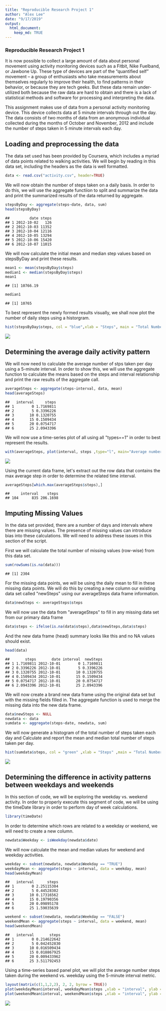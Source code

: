 ```yaml
---
title: "Reproducible Research Project 1"
author: "Alex Lee"
date: "9/17/2019"
output: 
  html_document:
    keep_md: TRUE
---
```




### Reproducible Research Project 1

It is now possible to collect a large amount of data about personal movement using activity monitoring devices such as a Fitbit, Nike Fuelband, or Jawbone Up. These type of devices are part of the “quantified self” movement – a group of enthusiasts who take measurements about themselves regularly to improve their health, to find patterns in their behavior, or because they are tech geeks. But these data remain under-utilized both because the raw data are hard to obtain and there is a lack of statistical methods and software for processing and interpreting the data.

This assignment makes use of data from a personal activity monitoring device. This device collects data at 5 minute intervals through out the day. The data consists of two months of data from an anonymous individual collected during the months of October and November, 2012 and include the number of steps taken in 5 minute intervals each day.

## Loading and preprocessing the data

The data set used has been provided by Coursera, which includes a myriad of data points related to walking activities. We will begin by reading in this data set, including the headers as the data is well formatted. 


```r
data <- read.csv("activity.csv", header=TRUE)
```

We will now obtain the number of steps taken on a daily basis. In order to do this, we will use the aggregate functiion to split and summarize the data and print the summarized results of the data returned by aggregate.


```r
stepsByDay <- aggregate(steps~date, data, sum)
head(stepsByDay)
```

```
##         date steps
## 1 2012-10-02   126
## 2 2012-10-03 11352
## 3 2012-10-04 12116
## 4 2012-10-05 13294
## 5 2012-10-06 15420
## 6 2012-10-07 11015
```

We will now calculate the initial mean and median step values based on stepsByDay and print these results. 


```r
mean1 <- mean(stepsByDay$steps)
median1 <- median(stepsByDay$steps)
mean1
```

```
## [1] 10766.19
```

```r
median1
```

```
## [1] 10765
```

To best represent the newly formed results visually, we shall now plot the number of daily steps using a historgram. 


```r
hist(stepsByDay$steps, col = "blue",xlab = "Steps", main = "Total Number of Steps Per Day")
```

![](RRProj1_files/figure-html/unnamed-chunk-4-1.png)<!-- -->

## Determining  the average daily activity pattern

We will now need to calculate the average number of stps taken per day using a 5-minute interval. In order to show this, we will use the aggregate function to calculate the means based on the steps and interval relationship and print the raw results of the aggregate call.


```r
averageSteps <- aggregate(steps~interval, data, mean)
head(averageSteps)
```

```
##   interval     steps
## 1        0 1.7169811
## 2        5 0.3396226
## 3       10 0.1320755
## 4       15 0.1509434
## 5       20 0.0754717
## 6       25 2.0943396
```

We will now use a time-series plot of all using all "types==1" in order to best represent the results. 


```r
with(averageSteps, plot(interval, steps ,type="l", main="Average number of steps taken in 5-min interval",col = "red")) 
```

![](RRProj1_files/figure-html/unnamed-chunk-6-1.png)<!-- -->

Using the current data frame, let's extract out the row data that contains the max average step in order to determine the related time interval. 


```r
averageSteps[which.max(averageSteps$steps),]
```

```
##     interval    steps
## 104      835 206.1698
```

## Imputing Missing Values

In the data set provided, there are a number of days and intervals where there are missing values. The presence of missing values can introduce bias into these calculations. We will need to address these issues in this section of the script. 

First we will calculate the total number of missing values (row-wise) from this data set. 


```r
sum(rowSums(is.na(data)))
```

```
## [1] 2304
```

For the missing data points, we will be using the daily mean to fill in these missing data points. We will do this by creating a new column our existing data set called "newSteps" using our averageSteps data frame information. 


```r
data$newSteps <- averageSteps$steps
```

We will now use the data from "averageSteps" to fill in any missing data set from our primary data frame


```r
data$steps <- ifelse(is.na(data$steps),data$newSteps,data$steps)
```

And the new data frame (head) summary looks like this and no NA values should exist. 

```r
head(data)
```

```
##       steps       date interval  newSteps
## 1 1.7169811 2012-10-01        0 1.7169811
## 2 0.3396226 2012-10-01        5 0.3396226
## 3 0.1320755 2012-10-01       10 0.1320755
## 4 0.1509434 2012-10-01       15 0.1509434
## 5 0.0754717 2012-10-01       20 0.0754717
## 6 2.0943396 2012-10-01       25 2.0943396
```

We will now create a brand new data frame using the original data set but with the missing fields filled in. The aggregate function is used to merge the missing data into the new data frame. 


```r
data$newSteps <- NULL
newdata <- data
sumdata <- aggregate(steps~date, newdata, sum)
```

We will now generate a histogram of the total number of steps taken each day and Calculate and report the mean and median total number of steps taken per day.


```r
hist(sumdata$steps, col = "green" ,xlab = "Steps" ,main = "Total Number of Steps Per Day (with the missing data filled in)")
```

![](RRProj1_files/figure-html/histogram-1.png)<!-- -->

## Determining the difference in activity patterns between weekdays and weekends

In this section of code, we will be exploring the weekday vs. weekend activity. In order to properly execute this segment of code, we will be using the timeDate library in order to perform day of week calculations. 


```r
library(timeDate)
```

In order to determine which rows are related to a weekday or weekend, we will need to create a new column. 


```r
newdata$Weekday <- isWeekday(newdata$date)
```

We will now calculate the mean and median values for weekend and weekday activities. 


```r
weekday <- subset(newdata, newdata$Weekday == "TRUE")
weekdayMean <- aggregate(steps ~ interval, data = weekday, mean)
head(weekdayMean)
```

```
##   interval      steps
## 1        0 2.25115304
## 2        5 0.44528302
## 3       10 0.17316562
## 4       15 0.19790356
## 5       20 0.09895178
## 6       25 1.59035639
```

```r
weekend <- subset(newdata, newdata$Weekday == "FALSE")
weekendMean <- aggregate(steps ~ interval, data = weekend, mean)
head(weekendMean)
```

```
##   interval       steps
## 1        0 0.214622642
## 2        5 0.042452830
## 3       10 0.016509434
## 4       15 0.018867925
## 5       20 0.009433962
## 6       25 3.511792453
```

Using a time-series based panel plot, we will plot the average number steps taken during the weekend vs. weekday using the 5-minute interval metric. 


```r
layout(matrix(c(1,1,2,2), 2, 2, byrow = TRUE))
plot(weekdayMean$interval, weekdayMean$steps ,xlab = "interval", ylab = "Number of steps" ,main ="Weekday", col ="blue", type="l") 
plot(weekendMean$interval, weekendMean$steps ,xlab = "interval", ylab = "Number of steps" ,main ="Weekend", col ="red", type="l")
```

![](RRProj1_files/figure-html/unnamed-chunk-16-1.png)<!-- -->

